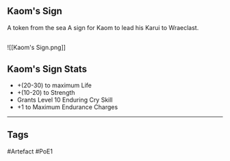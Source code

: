 ## Kaom's Sign
A token from the sea
A sign for Kaom
to lead his Karui to Wraeclast.
##
![[Kaom's Sign.png]]
## Kaom's Sign Stats
- +(20-30) to maximum Life
- +(10-20) to Strength
- Grants Level 10 Enduring Cry Skill
- +1 to Maximum Endurance Charges


---
## Tags
#Artefact
#PoE1